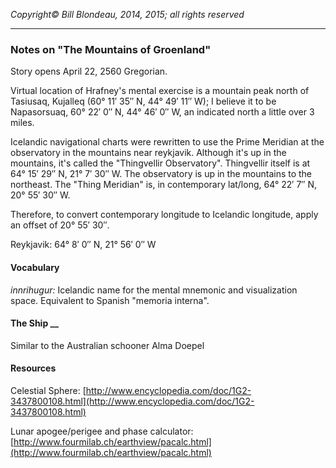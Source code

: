 _Copyright&copy; Bill Blondeau, 2014, 2015; all rights reserved_
<hr/>


### Notes on "The Mountains of Groenland"

Story opens April 22, 2560 Gregorian.

Virtual location of Hrafney's mental exercise is a mountain peak north of Tasiusaq, Kujalleq (60° 11′ 35″ N, 44° 49′ 11″ W); I believe it to be Napasorsuaq, 60° 22′ 0″ N, 44° 46′ 0″ W, an indicated north a little over 3 miles.

Icelandic navigational charts were rewritten to use the Prime Meridian at the observatory in the mountains near reykjavik. Although it's up in the mountains, it's called the "Thingvellir Observatory". Thingvellir itself is at 64° 15′ 29″ N, 21° 7′ 30″ W. The observatory is up in the mountains to the northeast. The "Thing Meridian" is, in contemporary lat/long, 64° 22′ 7″ N, 20° 55′ 30″ W.

Therefore, to convert contemporary longitude to Icelandic longitude, apply an offset of 20° 55′ 30″.


Reykjavik: 64° 8′ 0″ N, 21° 56′ 0″ W

#### Vocabulary

_innrihugur:_ Icelandic name for the mental mnemonic and visualization space. Equivalent to Spanish "memoria interna". 

#### The Ship __

Similar to the Australian schooner Alma Doepel

#### Resources

Celestial Sphere: [http://www.encyclopedia.com/doc/1G2-3437800108.html](http://www.encyclopedia.com/doc/1G2-3437800108.html)

Lunar apogee/perigee and phase calculator: [http://www.fourmilab.ch/earthview/pacalc.html](http://www.fourmilab.ch/earthview/pacalc.html)
